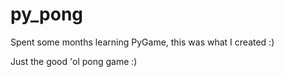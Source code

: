 # py_pong

Spent some months learning PyGame, this was what I created :)

Just the good 'ol pong game :)

